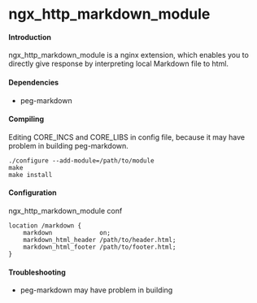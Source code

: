 ngx_http_markdown_module
========================

#### Introduction

ngx_http_markdown_module is a nginx extension,
which enables you to directly give response
by interpreting local Markdown file to html.

#### Dependencies

* peg-markdown

#### Compiling

Editing CORE_INCS and CORE_LIBS in config file,
because it may have problem in building peg-markdown.

```
./configure --add-module=/path/to/module
make
make install
```

#### Configuration

ngx_http_markdown_module conf 

```
location /markdown {  
    markdown             on;  
    markdown_html_header /path/to/header.html;  
    markdown_html_footer /path/to/footer.html;  
}
```

#### Troubleshooting

* peg-markdown may have problem in building


